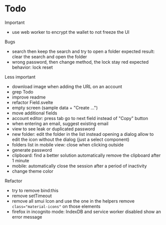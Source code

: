 # Todo
Important
- use web worker to encrypt the wallet to not freeze the UI

Bugs
- search then keep the search and try to open a folder
  expected result: clear the search and open the folder
- wrong password, then change method, the lock stay red
  expected behavior: lock reset

Less important
- download image when adding the URL on an account
- grep Todo
- improve readme
- refactor Field.svelte
- empty screen (sample data + "Create ...")
- move additional fields
- account editor: press tab go to next field instead of "Copy" button
- when entering an email, suggest existing email
- view to see leak or duplicated password
- new folder: edit the folder in the list instead opening a dialog
  allow to edit the icon without the dialog (just a select component)
- folders list in mobile view: close when clicking outside
- generate password
- clipboard: find a better solution
  automatically remove the clipboard after 1 minute
- mobile: automatically close the session after a period of inactivity
- change theme color

Refactor
- try to remove bind:this
- remove setTimeout
- remove all smui Icon and use the one in the helpers
  remove `class="material-icons"` on those elements
- firefox in incognito mode: IndexDB and service worker disabled
  show an error message
